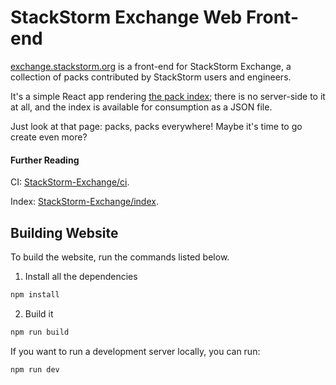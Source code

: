 StackStorm Exchange Web Front-end
=================================

[exchange.stackstorm.org](https://exchange.stackstorm.org) is a front-end for
StackStorm Exchange, a collection of packs contributed by StackStorm users and 
engineers. 

It's a simple React app rendering [the pack index](https://github.com/StackStorm-Exchange/index);
there is no server-side to it at all, and the index is available for consumption
as a JSON file.

Just look at that page: packs, packs everywhere! Maybe it's time to go
create even more?

#### Further Reading

CI: [StackStorm-Exchange/ci](https://github.com/StackStorm-Exchange/ci).

Index: [StackStorm-Exchange/index](https://github.com/StackStorm-Exchange/index).

## Building Website

To build the website, run the commands listed below.

1. Install all the dependencies

```bash
npm install
```

2. Build it

```bash
npm run build
```

If you want to run a development server locally, you can run:

```bash
npm run dev
```
